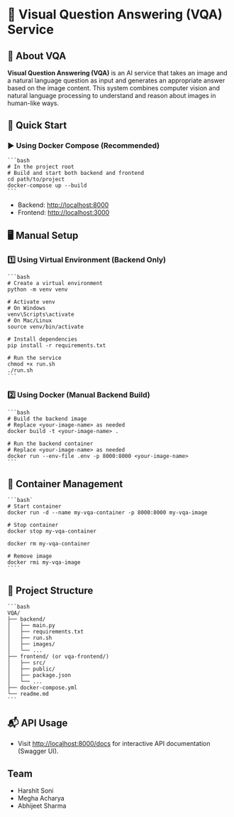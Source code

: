 # 📖 Visual Question Answering (VQA) Service

## 📌 About VQA

**Visual Question Answering (VQA)** is an AI service that takes an image and a natural language question as input and generates an appropriate answer based on the image content. This system combines computer vision and natural language processing to understand and reason about images in human-like ways.

## 🚀 Quick Start

### ▶️ Using Docker Compose (Recommended)

    ```bash
    # In the project root
    # Build and start both backend and frontend
    cd path/to/project
    docker-compose up --build
    ```

- Backend: <http://localhost:8000>
- Frontend: <http://localhost:3000>

## 🖥️ Manual Setup

### 1️⃣ Using Virtual Environment (Backend Only)

    ```bash
    # Create a virtual environment
    python -m venv venv

    # Activate venv
    # On Windows
    venv\Scripts\activate
    # On Mac/Linux
    source venv/bin/activate

    # Install dependencies
    pip install -r requirements.txt

    # Run the service
    chmod +x run.sh
    ./run.sh
    ```

### 2️⃣ Using Docker (Manual Backend Build)

    ```bash
    # Build the backend image
    # Replace <your-image-name> as needed
    docker build -t <your-image-name> .

    # Run the backend container
    # Replace <your-image-name> as needed
    docker run --env-file .env -p 8000:8000 <your-image-name>
    ```

## 🛑 Container Management

    ```bash`
    # Start container
    docker run -d --name my-vqa-container -p 8000:8000 my-vqa-image

    # Stop container
    docker stop my-vqa-container

    docker rm my-vqa-container

    # Remove image
    docker rmi my-vqa-image
    ````

## 📂 Project Structure

    ```bash
    VQA/
    ├── backend/
    │   ├── main.py
    │   ├── requirements.txt
    │   ├── run.sh
    │   ├── images/
    │   └── ...
    ├── frontend/ (or vqa-frontend/)
    │   ├── src/
    │   ├── public/
    │   ├── package.json
    │   └── ...
    ├── docker-compose.yml
    └── readme.md
    ```

## 📬 API Usage

- Visit [http://localhost:8000/docs](http://localhost:8000/docs) for interactive API documentation (Swagger UI).

## Team

- Harshit Soni
- Megha Acharya
- Abhijeet Sharma
